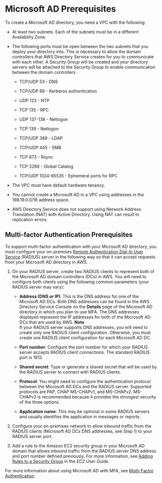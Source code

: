 # Microsoft AD Prerequisites<a name="prereq_managed"></a>

To create a Microsoft AD directory, you need a VPC with the following: 

+ At least two subnets\. Each of the subnets must be in a different Availability Zone\.

+ The following ports must be open between the two subnets that you deploy your directory into\. This is necessary to allow the domain controllers that AWS Directory Service creates for you to communicate with each other\.  A Security Group will be created and your directory servers will be attached to the Security Group to enable communication between the domain controllers.

  + TCP/UDP 53 \- DNS

  + TCP/UDP 88 \- Kerberos authentication

  + UDP 123 \- NTP

  + TCP 135 \- RPC

  + UDP 137\-138 \- Netlogon

  + TCP 139 \- Netlogon

  + TCP/UDP 389 \- LDAP

  + TCP/UDP 445 \- SMB

  + TCP 873 \- Rsync

  + TCP 3268 \- Global Catalog

  + TCP/UDP 1024\-65535 \- Ephemeral ports for RPC

+ The VPC must have default hardware tenancy\.

+ You cannot create a Microsoft AD in a VPC using addresses in the 198\.19\.0\.0/16 address space\.

+ AWS Directory Service does not support using Network Address Translation \(NAT\) with Active Directory\. Using NAT can result in replication errors\.

## Multi\-factor Authentication Prerequisites<a name="prereq_mfa_ad"></a>

To support multi\-factor authentication with your Microsoft AD directory, you must configure your on\-premises [Remote Authentication Dial\-In User Service](https://en.wikipedia.org/wiki/RADIUS) \(RADIUS\) server in the following way so that it can accept requests from your Microsoft AD directory in AWS\.

1. On your RADIUS server, create two RADIUS clients to represent both of the Microsoft AD domain controllers \(DCs\) in AWS\. You will need to configure both clients using the following common parameters \(your RADIUS server may vary\):

   + **Address \(DNS or IP\)**: This is the DNS address for one of the Microsoft AD DCs\. Both DNS addresses can be found in the AWS Directory Service Console on the **Details** page of the Microsoft AD directory in which you plan to use MFA\. The DNS addresses displayed represent the IP addresses for both of the Microsoft AD DCs that are used by AWS\.
**Note**  
If your RADIUS server supports DNS addresses, you will need to create only one RADIUS client configuration\. Otherwise, you must create one RADIUS client configuration for each Microsoft AD DC\.

   + **Port number**: Configure the port number for which your RADIUS server accepts RADIUS client connections\. The standard RADIUS port is 1812\.

   + **Shared secret**: Type or generate a shared secret that will be used by the RADIUS server to connect with RADIUS clients\.

   + **Protocol**: You might need to configure the authentication protocol between the Microsoft AD DCs and the RADIUS server\. Supported protocols are PAP, CHAP MS\-CHAPv1, and MS\-CHAPv2\. MS\-CHAPv2 is recommended because it provides the strongest security of the three options\.

   + **Application name**: This may be optional in some RADIUS servers and usually identifies the application in messages or reports\.

1. Configure your on\-premises network to allow inbound traffic from the RADIUS clients \(Microsoft AD DCs DNS addresses, see Step 1\) to your RADIUS server port\.

1. Add a rule to the Amazon EC2 security group in your Microsoft AD domain that allows inbound traffic from the RADIUS server DNS address and port number defined previously\. For more information, see [Adding Rules to a Security Group](http://docs.aws.amazon.com/AWSEC2/latest/UserGuide/using-network-security.html#adding-security-group-rule) in the *EC2 User Guide*\.

For more information about using Microsoft AD with MFA, see [Multi\-Factor Authentication](mfa_ad.md)\. 
